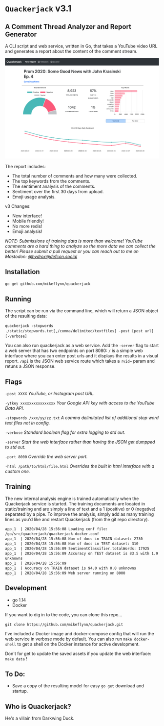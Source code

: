 # `Quackerjack` v3.1
## A Comment Thread Analyzer and Report Generator

A CLI script and web service, written in Go, that takes a YouTube video URL and generates a report about the content of the comment stream.

![Web GUI](/static/web-gui.png)

The report includes:
* The total number of comments and how many were collected.
* The top keywords from the comments.
* The sentiment analysis of the comments.
* Sentiment over the first 30 days from upload.
* Emoji usage analysis.

v3 Changes:
* New interface!
* Mobile friendly!
* No more redis!
* Emoji analysis!

*NOTE: Submissions of training data is more than welcome! YouTube comments are a hard thing to analyze so the more data we can collect the better! Please submit a pull request or you can reach out to me on Mastodon: [@hydrox@defcon.social](https://defcon.social/@hydrox)*

## Installation

`go get github.com/mikeflynn/quackerjack`

## Running

The script can be run via the command line, which will return a JSON object of the resulting data:

`quackerjack -stopwords ./static/stopwords.txt[,/comma/delimited/textfiles] -post [post url] [-verbose]`

You can also run quackerjack as a web service. Add the `-server` flag to start a web server that has two endpoints on port 8080: `/` is a simple web interface where you can enter post urls and it displays the results in a visual report. `/api` is the JSON web service route which takes a `?vid=` param and retuns a JSON response.


## Flags

`-post XXXX` _YouTube, or Instagram post URL._

`-ytkey xxxxxxxxxxxxxxxx` _Your Google API key with access to the YouTube Data API._

`-stopwords /xxx/yy/zz.txt` _A comma delimitated list of additional stop word text files not in config._

`-verbose` _Standard boolean flag for extra logging to std out._

`-server` _Start the web interface rather than having the JSON get dumpped to std out._

`-port 8000` _Override the web server port._

`-html /path/to/html/file.html` _Overrides the built in html interface with a custom one._

## Training

The new internal analysis engine is trained automatically when the Quackerjack service is started. The training documents are located in static/training and are simply a line of text and a 1 (positive) or 0 (negative) separated by a pipe. To improve the analysis, simply add as many training lines as you'd like and restart Quackerjack (from the git repo directory).

```
app_1  | 2020/04/28 15:56:08 Loading conf file: /go/src/quackerjack/quackerjack-docker.conf
app_1  | 2020/04/28 15:56:08 Num of docs in TRAIN dataset: 2730
app_1  | 2020/04/28 15:56:08 Num of docs in TEST dataset: 310
app_1  | 2020/04/28 15:56:09 SentimentClassifier.totalWords: 17925
app_1  | 2020/04/28 15:56:09 Accuracy on TEST dataset is 83.5 with 1.9 unknowns
app_1  | 2020/04/28 15:56:09
app_1  | Accuracy on TRAIN dataset is 94.0 with 0.0 unknowns
app_1  | 2020/04/28 15:56:09 Web server running on 8000
```

## Development

* go 1.14
* Docker

If you want to dig in to the code, you can clone this repo...

`git clone https://github.com/mikeflynn/quackerjack.git`

I've included a Docker image and docker-compose config that will run the web service in verbose mode by default. You can also run `make docker-shell` to get a shell on the Docker instance for active development.

Don't for get to update the saved assets if you update the web interface: `make data` !

## To Do:

* Save a copy of the resulting model for easy `go get` download and startup.


## Who is Quackerjack?

He's a villain from Darkwing Duck.

